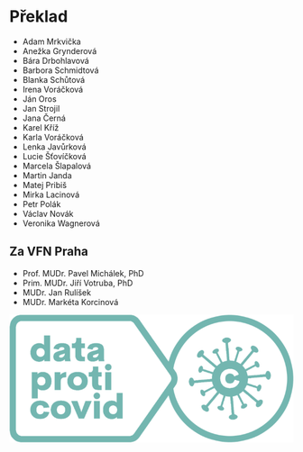 # Překlad

* Adam Mrkvička
* Anežka Grynderová
* Bára Drbohlavová
* Barbora Schmidtová
* Blanka Schůtová
* Irena Voráčková
* Ján Oros
* Jan Strojil
* Jana Černá
* Karel Kříž
* Karla Voráčková
* Lenka Javůrková
* Lucie Šťovíčková
* Marcela Šlapalová
* Martin Janda
* Matej Pribiš
* Mirka Lacinová
* Petr Polák
* Václav Novák
* Veronika Wagnerová

## Za VFN Praha

* Prof. MUDr. Pavel Michálek, PhD
* Prim. MUDr. Jiří Votruba, PhD
* MUDr. Jan Rulíšek
* MUDr. Markéta Korcinová

![](../img/image1.png)


